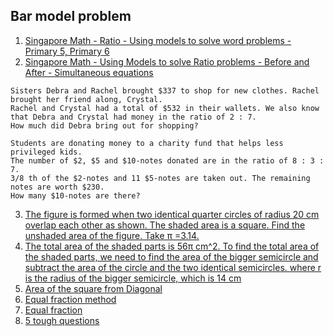 ## Bar model problem
1. [Singapore Math - Ratio - Using models to solve word problems - Primary 5, Primary 6](https://www.youtube.com/watch?v=izqgBzgaEW8)
2. [Singapore Math - Using Models to solve Ratio problems - Before and After - Simultaneous equations](https://www.youtube.com/watch?v=byBQy5GhPwE)

```
Sisters Debra and Rachel brought $337 to shop for new clothes. Rachel brought her friend along, Crystal.
Rachel and Crystal had a total of $532 in their wallets. We also know that Debra and Crystal had money in the ratio of 2 : 7.
How much did Debra bring out for shopping?
```

```
Students are donating money to a charity fund that helps less privileged kids.
The number of $2, $5 and $10-notes donated are in the ratio of 8 : 3 : 7.
3/8 th of the $2-notes and 11 $5-notes are taken out. The remaining notes are worth $230.
How many $10-notes are there?
```

3. [The figure is formed when two identical quarter circles of radius 20 cm overlap each other as shown. The shaded area is a square. Find the unshaded area of the figure. Take π =3.14.](https://www.gauthmath.com/solution/25-The-figure-is-formed-when-two-identical-quarter-circles-of-radius-20-cm-overl-1699158208931862)
4. [The total area of the shaded parts is 56π cm^2. To find the total area of the shaded parts, we need to find the area of the bigger semicircle and subtract the area of the circle and the two identical semicircles. where r is the radius of the bigger semicircle, which is 14 cm](https://ask.manytutors.com/questions/39938)
5. [Area of the square from Diagonal](https://www.wikihow.com/Find-the-Area-of-a-Square-Using-the-Length-of-its-Diagonal)
6. [Equal fraction method](https://jimmymaths.com/understanding-the-equal-fractions-concept/#:~:text=The%20Equal%20Fractions%20Concept%20is,fractions%20into%20the%20same%20number.)
  1. [Equal fraction](https://youtu.be/kQk_-4TUNmw?feature=shared)
7. [5 tough questions](https://www.youtube.com/watch?v=kvCIZegheug)
